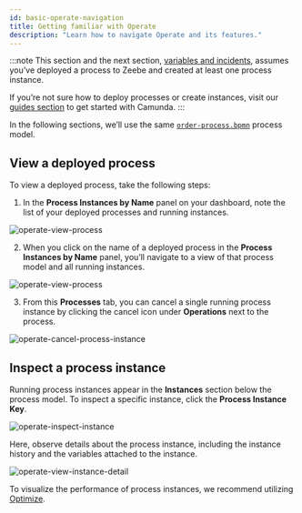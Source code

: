 ```yaml
---
id: basic-operate-navigation
title: Getting familiar with Operate
description: "Learn how to navigate Operate and its features."
---
```


:::note
This section and the next section, [variables and incidents](./resolve-incidents-update-variables.md), assumes you’ve deployed a process to Zeebe and created at least one process instance.

If you’re not sure how to deploy processes or create instances, visit our [guides section](/guides/introduction-to-camunda-8.md) to get started with Camunda.
:::

In the following sections, we’ll use the same [`order-process.bpmn`](./assets/order-process.bpmn) process model.

## View a deployed process

To view a deployed process, take the following steps:

1. In the **Process Instances by Name** panel on your dashboard, note the list of your deployed processes and running instances.

![operate-view-process](./img/get-familiar-with-operate/operate-introduction.png)

2. When you click on the name of a deployed process in the **Process Instances by Name** panel, you’ll navigate to a view of that process model and all running instances.

![operate-view-process](./img/get-familiar-with-operate/operate-view-process.png)

3. From this **Processes** tab, you can cancel a single running process instance by clicking the cancel icon under **Operations** next to the process.

![operate-cancel-process-instance](./img/get-familiar-with-operate/operate-view-process-cancel.png)

## Inspect a process instance

Running process instances appear in the **Instances** section below the process model. To inspect a specific instance, click the **Process Instance Key**.

![operate-inspect-instance](./img/get-familiar-with-operate/operate-process-instance-id.png)

Here, observe details about the process instance, including the instance history and the variables attached to the instance.

![operate-view-instance-detail](./img/get-familiar-with-operate/operate-view-instance-detail.png)

To visualize the performance of process instances, we recommend utilizing [Optimize](/components/optimize/what-is-optimize.md).
